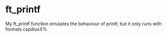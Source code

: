 # ft_printf
My ft_printf function emulates the behaviour of printf, but it only runs with formats cspdiuxX%
